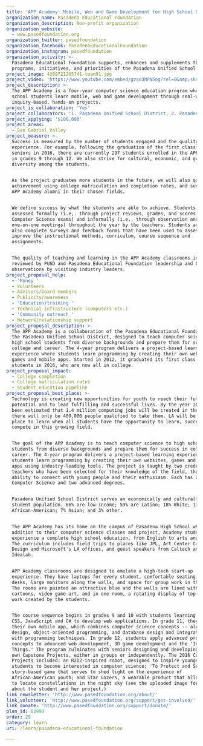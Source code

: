 ```yaml
---
title: 'APP Academy: Mobile, Web and Game Development for High School Students'
organization_name: Pasadena Educational Foundation
organization_description: Non-profit organization
organization_website:
  - www.pasedfoundation.org
organization_twitter: pasedfoundation
organization_facebook: PasadenaEducationalFoundation
organization_instagram: pasedfoundation
organization_activity: >-
  Pasadena Educational Foundation supports, enhances and supplements the
  programs, initiatives, and priorities of the Pasadena Unified School District.
project_image: 4308721265741-team91.jpg
project_video: 'https://www.youtube.com/embed/gzso3MPN5og?rel=0&amp;showinfo=0'
project_description: >-
  The APP Academy is a four-year computer science education program where high
  school students learn mobile, web and game development through real-world,
  inquiry-based, hands-on projects.
project_is_collaboration: 'Yes'
project_collaborators: '1. Pasadena Unified School District, 2. Pasadena Chamber of Commerce'
project_applying: '$100,000'
project_areas:
  - San Gabriel Valley
project_measure: >-
  Success is measured by the number of students engaged and the quality of their
  experience. For example, following the graduation of the first class of 17
  seniors in 2016, there are currently 297 students enrolled in the APP Academy
  in grades 9 through 12. We also strive for cultural, economic, and gender
  diversity among the students.


  As the project graduates more students in the future, we will also quantify
  achievement using college matriculation and completion rates, and success of
  APP Academy alumni in their chosen fields.


  We define success by what the students are able to achieve. Students are
  assessed formally (i.e,. through project reviews, grades, and scores on AP
  Computer Science exams) and informally (i.e., through observation and
  one-on-one meetings) throughout the year by the teachers. Students and parents
  also complete surveys and feedback forms that have been used to assess and
  improve the instructional methods, curriculum, course sequence and
  assignments. 


  The quality of teaching and learning in the APP Academy classrooms is also
  reviewed by PUSD and Pasadena Educational Foundation leadership and by
  observations by visiting industry leaders.
project_proposal_help:
  - 'Money '
  - Volunteers
  - Advisors/board members
  - Publicity/awareness
  - 'Education/training '
  - Technical infrastructure (computers etc.)
  - 'Community outreach '
  - Network/relationship support
project_proposal_description: >-
  The APP Academy is a collaboration of the Pasadena Educational Foundation and
  the Pasadena Unified School District, designed to teach computer science to
  high school students from diverse backgrounds and prepare them for success in
  college and career. The 4-year program delivers a project-based learning
  experience where students learn programming by creating their own websites,
  games and mobile apps. Started in 2012, it graduated its first class of
  students in 2016, who are now all in college.
project_proposal_impact:
  - College completion
  - College matriculation rates
  - Student education pipeline
project_proposal_best_place: >-
  Technology is creating new opportunities for youth to reach their full
  potential and to lead fulfilling and successful lives. By the year 2020 it has
  been estimated that 1.4 million computing jobs will be created in the US, but
  there will only be 400,000 people qualified to take them. LA will be the best
  place to learn when all students have the opportunity to learn, succeed, and
  compete in this growing field.


  The goal of the APP Academy is to teach computer science to high school
  students from diverse backgrounds and prepare them for success in college and
  career. The 4-year program delivers a project-based learning experience where
  students learn programming by creating their own websites, games and mobile
  apps using industry-leading tools. The project is taught by two credentialed
  teachers who have been selected for their knowledge of the field, their
  ability to connect with young people and their enthusiasm. Each has a BS in
  Computer Science and two advanced degrees. 


  Pasadena Unified School District serves an economically and culturally diverse
  student population. 66% are low-income; 59% are Latino; 18% White; 13%
  African-American; 7% Asian; and 3% other.


  The APP Academy has its home on the campus of Pasadena High School where, in
  addition to their computer science classes and project, Academy students
  experience a complete high school education, from English to arts and music.
  The curriculum includes field trips to places like JPL, Art Center College of
  Design and Microsoft's LA offices, and guest speakers from Caltech and
  Idealab.


  APP Academy classrooms are designed to emulate a high-tech start-up
  experience. They have laptops for every student, comfortable seating, spacious
  desks, large monitors along the walls, and space for group work in the center.
  The rooms are painted an attractive blue and the walls are lined with
  cartoons, video game art, and in one room, a rotating display of top-quality
  work created by the students.


  The course sequence begins in grades 9 and 10 with students learning HTML,
  CSS, JavaScript and C# to develop web applications. In grade 11, they create
  their own mobile app, which combines computer science concepts -- algorithm
  design, object-oriented programming, and database design and integration --
  with programming techniques. In grade 12, students apply advanced programming
  concepts to advanced web development, 3D game development and the 'Internet of
  Things.' The program culminates with seniors designing and developing their
  own Capstone Projects, either in groups or independently. The 2016 Capstone
  Projects included: an R2D2-inspired robot, designed to inspire younger
  students to become interested in computer science; 'To Protect and Serve,” a
  story-based game that serves to shed light on the experience of
  African-American youth; and Star Gazers, a wearable product that allows users
  to locate constellations in the night sky (see the uploaded image for details
  about the student and her project.)
link_newsletter: 'http://www.pasedfoundation.org/about/'
link_volunteer: 'http://www.pasedfoundation.org/support/get-involved/'
link_donate: 'http://www.pasedfoundation.org/support/donate/'
plan_id: 83990
order: 29
category: learn
uri: /learn/pasadena-educational-foundation

---
```

